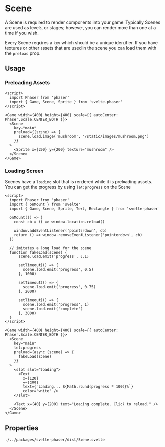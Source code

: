 # Scene

A Scene is required to render components into your game. Typically Scenes are used as levels, or stages; however,
you can render more than one at a time if you wish.

Every Scene requires a `key` which should be a unique identifier. If you have textures or other assets that are used in the scene
you can load them with the `preload` prop.

## Usage

### Preloading Assets

```example
<script>
  import Phaser from 'phaser'
  import { Game, Scene, Sprite } from 'svelte-phaser'
</script>

<Game width={400} height={400} scale={{ autoCenter: Phaser.Scale.CENTER_BOTH }}>
  <Scene
    key="main"
    preload={(scene) => {
      scene.load.image('mushroom', '/static/images/mushroom.png')
    }}
  >
    <Sprite x={200} y={200} texture="mushroom" />
  </Scene>
</Game>
```

### Loading Screen

Scenes have a `loading` slot that is rendered while it is preloading assets. You can get the progress
by using `let:progress` on the Scene

```example
<script>
  import Phaser from 'phaser'
  import { onMount } from 'svelte'
  import { Game, Scene, Sprite, Text, Rectangle } from 'svelte-phaser'

  onMount(() => {
    const cb = () => window.location.reload()

    window.addEventListener('pointerdown', cb)
    return () => window.removeEventListener('pointerdown', cb)
  })

  // imitates a long load for the scene
  function fakeLoad(scene) {
      scene.load.emit('progress', 0.1)

      setTimeout(() => {
        scene.load.emit('progress', 0.5)
      }, 1000)

      setTimeout(() => {
        scene.load.emit('progress', 0.75)
      }, 2000)

      setTimeout(() => {
        scene.load.emit('progress', 1)
        scene.load.emit('complete')
      }, 3000)
  }
</script>

<Game width={400} height={400} scale={{ autoCenter: Phaser.Scale.CENTER_BOTH }}>
  <Scene
    key="main"
    let:progress
    preload={async (scene) => {
      fakeLoad(scene)
    }}
  >
    <slot slot="loading">
      <Text
        x={120}
        y={200}
        text={`Loading... ${Math.round(progress * 100)}%`}
        color="white" />
    </slot>

    <Text x={40} y={200} text="Loading complete. Click to reload." />
  </Scene>
</Game>
```

## Properties

```properties
./../packages/svelte-phaser/dist/Scene.svelte
```
